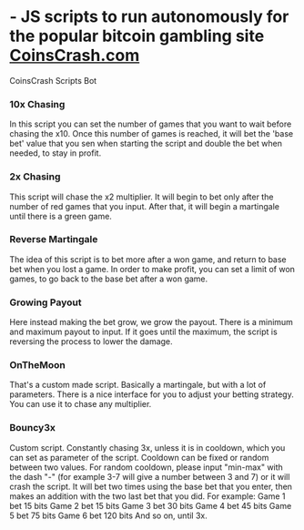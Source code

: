# - JS scripts to run autonomously for the popular bitcoin gambling site <a href="https://www.coinscrash.com/">CoinsCrash.com</a>
CoinsCrash Scripts Bot

<h3>10x Chasing</h3>
In this script you can set the number of games that you want to wait before chasing the x10. Once this number of games is reached, it will bet the 'base bet' value that you sen when starting the script and double the bet when needed, to stay in profit.

<h3>2x Chasing</h3>
This script will chase the x2 multiplier. It will begin to bet only after the number of red games that you input. After that, it will begin a martingale until there is a green game.

<h3>Reverse Martingale</h3>
The idea of this script is to bet more after a won game, and return to base bet when you lost a game. In order to make profit, you can set a limit of won games, to go back to the base bet after a won game. 

<h3>Growing Payout</h3>
Here instead making the bet grow, we grow the payout. There is a minimum and maximum payout to input. If it goes until the maximum, the script is reversing the process to lower the damage.

<h3>OnTheMoon</h3>
That's a custom made script. Basically a martingale, but with a lot of parameters. There is a nice interface for you to adjust your betting strategy. You can use it to chase any multiplier.

<h3>Bouncy3x</h3>
Custom script. Constantly chasing 3x, unless it is in cooldown, which you can set as parameter of the script. Cooldown can be fixed or random between two values. For random cooldown, please input "min-max" with the dash "-" (for example 3-7 will give a number between 3 and 7) or it will crash the script. It will bet two times using the base bet that you enter, then makes an addition with the two last bet that you did. For example: Game 1 bet 15 bits Game 2 bet 15 bits Game 3 bet 30 bits Game 4 bet 45 bits Game 5 bet 75 bits Game 6 bet 120 bits And so on, until 3x.

